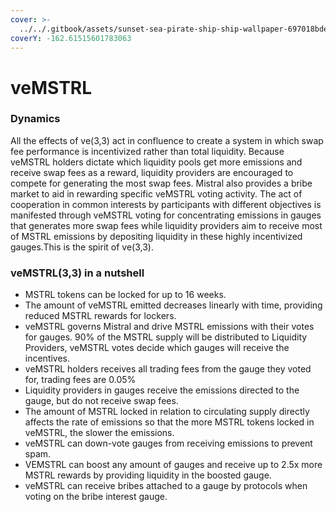```yaml
---
cover: >-
  ../../.gitbook/assets/sunset-sea-pirate-ship-ship-wallpaper-697018bde10a8d7b2677685f90c1963d.jpeg
coverY: -162.61515601783063
---
```


# veMSTRL

### **Dynamics**

All the effects of ve(3,3) act in confluence to create a system in which swap fee performance is incentivized rather than total liquidity. Because veMSTRL holders dictate which liquidity pools get more emissions and receive swap fees as a reward, liquidity providers are encouraged to compete for generating the most swap fees. Mistral also provides a bribe market to aid in rewarding specific veMSTRL voting activity. The act of cooperation in common interests by participants with different objectives is manifested through veMSTRL voting for concentrating emissions in gauges that generates more swap fees while liquidity providers aim to receive most of MSTRL emissions by depositing liquidity in these highly incentivized gauges.This is the spirit of ve(3,3).\
&#x20;

### **veMSTRL(3,3) in a nutshell**

* MSTRL tokens can be locked for up to 16 weeks.&#x20;
* The amount of veMSTRL emitted decreases linearly with time, providing reduced MSTRL rewards for lockers.
* veMSTRL governs Mistral and drive MSTRL emissions with their votes for gauges. 90% of the MSTRL supply will be distributed to Liquidity Providers, veMSTRL votes decide which gauges will receive the incentives.
* veMSTRL holders receives all trading fees from the gauge they voted for, trading fees are 0.05%
* Liquidity providers in gauges receive the emissions directed to the gauge, but do not receive swap fees.
* The amount of MSTRL locked in relation to circulating supply directly affects the rate of emissions so that the more MSTRL tokens locked in veMSTRL, the slower the emissions.
* veMSTRL can down-vote gauges from receiving emissions to prevent spam.
* VEMSTRL can boost any amount of gauges and receive up to 2.5x more MSTRL rewards by providing liquidity in the boosted gauge.
* veMSTRL can receive bribes attached to a gauge by protocols when voting on the bribe interest gauge.
